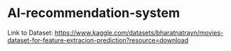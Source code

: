 # AI-recommendation-system
Link to Dataset: https://www.kaggle.com/datasets/bharatnatrayn/movies-dataset-for-feature-extracion-prediction?resource=download 
